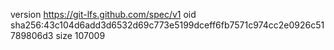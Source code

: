version https://git-lfs.github.com/spec/v1
oid sha256:43c104d6add3d6532d69c773e5199dceff6fb7571c974cc2e0926c51789806d3
size 107009
